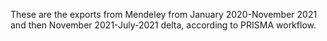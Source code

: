These are the exports from Mendeley from January 2020-November 2021 and then November 2021-July-2021 delta, according to PRISMA workflow.
